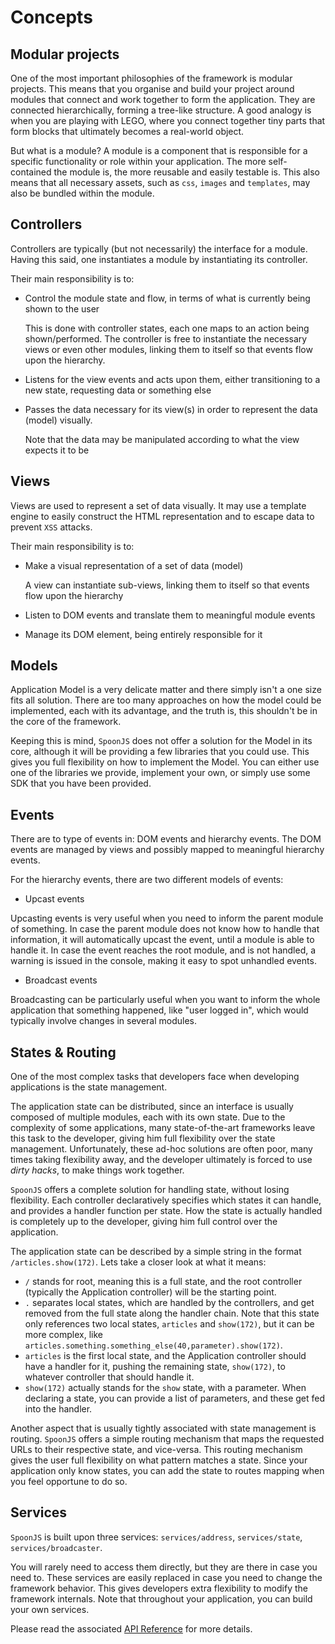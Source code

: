 # Concepts

## Modular projects

One of the most important philosophies of the framework is modular projects. This means that you organise and build your project around modules that connect and work together to form the application. They are connected hierarchically, forming a tree-like structure. A good analogy is when you are playing with LEGO, where you connect together tiny parts that form blocks that ultimately becomes a real-world object.

But what is a module? A module is a component that is responsible for a specific functionality or role within your application. The more self-contained the module is, the more reusable and easily testable is. This also means that all necessary assets, such as `css`, `images` and `templates`, may also be bundled within the module.


## Controllers

Controllers are typically (but not necessarily) the interface for a module. Having this said, one instantiates a module by instantiating its controller.

Their main responsibility is to:

- Control the module state and flow, in terms of what is currently being shown to the user

  This is done with controller states, each one maps to an action being shown/performed.
  The controller is free to instantiate the necessary views or even other modules, linking them to itself so that events flow upon the hierarchy.

- Listens for the view events and acts upon them, either transitioning to a new state, requesting data or something else

- Passes the data necessary for its view(s) in order to represent the data (model) visually.

  Note that the data may be manipulated according to what the view expects it to be


## Views

Views are used to represent a set of data visually. It may use a template engine to easily construct the HTML representation and to escape data to prevent `XSS` attacks.

Their main responsibility is to:

- Make a visual representation of a set of data (model)

  A view can instantiate sub-views, linking them to itself so that events flow upon the hierarchy

- Listen to DOM events and translate them to meaningful module events

- Manage its DOM element, being entirely responsible for it


## Models

Application Model is a very delicate matter and there simply isn't a one size fits all solution. There are too many approaches on how the model could be implemented, each with its advantage, and the truth is, this shouldn't be in the core of the framework.

Keeping this is mind, `SpoonJS` does not offer a solution for the Model in its core, although it will be providing a few libraries that you could use. This gives you full flexibility on how to implement the Model. You can either use one of the libraries we provide, implement your own, or simply use some SDK that you have been provided.


## Events

There are to type of events in: DOM events and hierarchy events. The DOM events are managed by views and possibly mapped to meaningful hierarchy events.

For the hierarchy events, there are two different models of events:

- Upcast events

Upcasting events is very useful when you need to inform the parent module of something. In case the parent module does not know how to handle that information, it will automatically upcast the event, until a module is able to handle it. In case the event reaches the root module, and is not handled, a warning is issued in the console, making it easy to spot unhandled events.

- Broadcast events

Broadcasting can be particularly useful when you want to inform the whole application that something happened, like "user logged in", which would typically involve changes in several modules.


## States & Routing

One of the most complex tasks that developers face when developing applications is the state management.

The application state can be distributed, since an interface is usually composed of multiple modules, each with its own state. Due to the complexity of some applications, many state-of-the-art frameworks leave this task to the developer, giving him full flexibility over the state management. Unfortunately, these ad-hoc solutions are often poor, many times taking flexibility away, and the developer ultimately is forced to use *dirty hacks*, to make things work together.

`SpoonJS` offers a complete solution for handling state, without losing flexibility. Each controller declaratively specifies which states it can handle, and provides a handler function per state. How the state is actually handled is completely up to the developer, giving him full control over the application.

The application state can be described by a simple string in the format `/articles.show(172)`. Lets take a closer look at what it means:

- `/` stands for root, meaning this is a full state, and the root controller (typically the Application controller) will be the starting point.
- `.` separates local states, which are handled by the controllers, and get removed from the full state along the handler chain. Note that this state only references two local states, `articles` and `show(172)`, but it can be more complex, like `articles.something.something_else(40,parameter).show(172)`.
- `articles` is the first local state, and the Application controller should have a handler for it, pushing the remaining state, `show(172)`, to whatever controller that should handle it.
- `show(172)` actually stands for the `show` state, with a parameter. When declaring a state, you can provide a list of parameters, and these get fed into the handler.

Another aspect that is usually tightly associated with state management is routing. `SpoonJS` offers a simple routing mechanism that maps the requested URLs to their respective state, and vice-versa. This routing mechanism gives the user full flexibility on what pattern matches a state.
Since your application only know states, you can add the state to routes mapping when you feel opportune to do so.


## Services

`SpoonJS` is built upon three services: `services/address`, `services/state`, `services/broadcaster`.

You will rarely need to access them directly, but they are there in case you need to. These services are easily replaced in case you need to change
the framework behavior. This gives developers extra flexibility to modify the framework internals. Note that throughout your application, you can build your own services.

Please read the associated [API Reference]() for more details.
